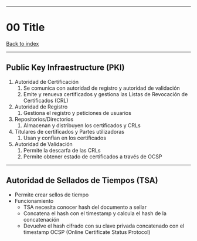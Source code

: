 
---
# 00 Title

[Back to index](../README.md)

---

## Public Key Infraestructure (PKI)
1. Autoridad de Certificación
	1. Se comunica con autoridad de registro y autoridad de validación
	2. Emite y renueva certificados y gestiona las Listas de Revocación de Certificados (CRL)
2. Autoridad de Registro
	1. Gestiona el registro y peticiones de usuarios
3. Repositorios/Directorios
	1. Almacenan y distribuyen los certificados y CRLs
4. Titulares de certificados y Partes utilizadoras
	1. Usan y confían en los certificados 
5. Autoridad de Validación
	1. Permite la descarfa de las CRLs
	2. Permite obtener estado de certificados a través de OCSP
---
## Autoridad de Sellados de Tiempos (TSA)
- Permite crear sellos de tiempo
- Funcionamiento
	- TSA necesita conocer hash del documento a sellar
	- Concatena el hash con el timestamp y calcula el hash de la concatenación
	- Devuelve el hash cifrado con su clave privada concatenado con el timestamp
OCSP (Online Certificate Status Protocol)